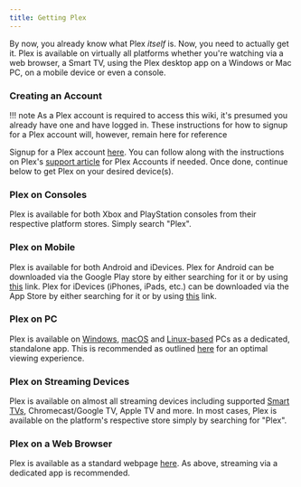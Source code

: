 ```yaml
---
title: Getting Plex
---
```


By now, you already know what Plex *itself* is. Now, you need to actually get it. Plex is available on virtually all platforms whether you're watching via a web browser, a Smart TV, using the Plex desktop app on a Windows or Mac PC, on a mobile device or even a console.

### Creating an Account

!!! note
    As a Plex account is required to access this wiki, it's presumed you already have one and have logged in. These instructions for how to signup for a Plex account will, however, remain here for reference

Signup for a Plex account [here](https://www.plex.tv/en-au/sign-up/). You can follow along with the instructions on Plex's [support article](https://support.plex.tv/articles/201862428-plex-accounts/) for Plex Accounts if needed. Once done, continue below to get Plex on your desired device(s).

### Plex on Consoles

Plex is available for both Xbox and PlayStation consoles from their respective platform stores. Simply search "Plex".

### Plex on Mobile

Plex is available for both Android and iDevices. Plex for Android can be downloaded via the Google Play store by either searching for it or by using [this](https://play.google.com/store/apps/details?id=com.plexapp.android&#038;hl=en) link. Plex for iDevices (iPhones, iPads, etc.) can be downloaded via the App Store by either searching for it or by using [this](https://apps.apple.com/us/app/plex-watch-live-tv-and-movies/id383457673) link.

### Plex on PC

Plex is available on [Windows](https://www.plex.tv/en-au/media-server-downloads/?cat=plex+desktop&plat=windows#plex-app), [macOS](https://www.plex.tv/en-au/media-server-downloads/?cat=plex+desktop&plat=macos#plex-app) and [Linux-based](https://www.plex.tv/en-au/media-server-downloads/?cat=plex+desktop&plat=linux#plex-app) PCs as a dedicated, standalone app. This is recommended as outlined [here](changing-stream-quality#plex-app.md) for an optimal viewing experience.

### Plex on Streaming Devices

Plex is available on almost all streaming devices including supported [Smart TVs](https://support.plex.tv/articles/204080173-which-smart-tv-models-are-supported/), Chromecast/Google TV, Apple TV and more. In most cases, Plex is available on the platform's respective store simply by searching for "Plex".

### Plex on a Web Browser

Plex is available as a standard webpage [here](https://app.plex.tv/desktop). As above, streaming via a dedicated app is recommended.
